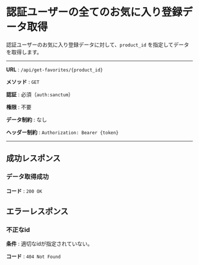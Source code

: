 # 認証ユーザーの全てのお気に入り登録データ取得

認証ユーザーのお気に入り登録データに対して、`product_id` を指定してデータを取得します。

---

**URL** : `/api/get-favorites/{product_id}`

**メソッド** : `GET`

**認証** : 必須（`auth:sanctum`）

**権限** : 不要

**データ制約** : なし

**ヘッダー制約** : `Authorization: Bearer {token}`  

---

## 成功レスポンス

### データ取得成功

**コード** : `200 OK`

## エラーレスポンス

### 不正なid

**条件** : 適切なidが指定されていない。

**コード** : `404 Not Found`
